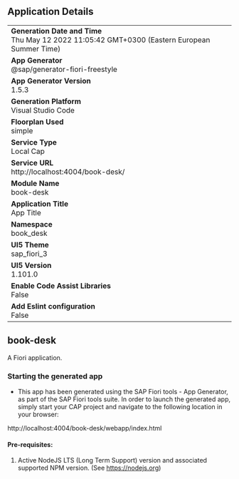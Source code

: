 ## Application Details
|               |
| ------------- |
|**Generation Date and Time**<br>Thu May 12 2022 11:05:42 GMT+0300 (Eastern European Summer Time)|
|**App Generator**<br>@sap/generator-fiori-freestyle|
|**App Generator Version**<br>1.5.3|
|**Generation Platform**<br>Visual Studio Code|
|**Floorplan Used**<br>simple|
|**Service Type**<br>Local Cap|
|**Service URL**<br>http://localhost:4004/book-desk/
|**Module Name**<br>book-desk|
|**Application Title**<br>App Title|
|**Namespace**<br>book_desk|
|**UI5 Theme**<br>sap_fiori_3|
|**UI5 Version**<br>1.101.0|
|**Enable Code Assist Libraries**<br>False|
|**Add Eslint configuration**<br>False|

## book-desk

A Fiori application.

### Starting the generated app

-   This app has been generated using the SAP Fiori tools - App Generator, as part of the SAP Fiori tools suite.  In order to launch the generated app, simply start your CAP project and navigate to the following location in your browser:

http://localhost:4004/book-desk/webapp/index.html

#### Pre-requisites:

1. Active NodeJS LTS (Long Term Support) version and associated supported NPM version.  (See https://nodejs.org)


